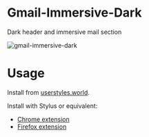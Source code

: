 # Gmail-Immersive-Dark
Dark header and immersive mail section

![gmail-immersive-dark](https://user-images.githubusercontent.com/25604837/135299180-b865af69-2db3-40ec-b015-45e1dbc9d83e.gif)

# Usage

Install from [userstyles.world](https://userstyles.world/style/1287/gmail-immersive-dark).

Install with Stylus or equivalent:
- [Chrome extension](https://chrome.google.com/webstore/detail/stylus/clngdbkpkpeebahjckkjfobafhncgmne?hl=en)
- [Firefox extension](https://addons.mozilla.org/en-US/firefox/addon/styl-us/)
